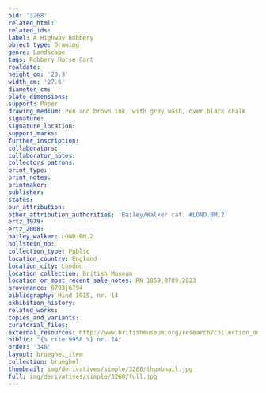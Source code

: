 ```yaml
---
pid: '3268'
related_html: 
related_ids: 
label: A Highway Robbery
object_type: Drawing
genre: Landscape
tags: Robbery Horse Cart
realdate: 
height_cm: '20.3'
width_cm: '27.6'
diameter_cm: 
plate_dimensions: 
support: Paper
drawing_medium: Pen and brown ink, with grey wash, over black chalk
signature: 
signature_location: 
support_marks: 
further_inscription: 
collaborators: 
collaborator_notes: 
collectors_patrons: 
print_type: 
print_notes: 
printmaker: 
publisher: 
states: 
our_attribution: 
other_attribution_authorities: 'Bailey/Walker cat. #LOND.BM.2'
ertz_1979: 
ertz_2008: 
bailey_walker: LOND.BM.2
hollstein_no: 
collection_type: Public
location_country: England
location_city: London
location_collection: British Museum
location_or_most_recent_sale_notes: RN 1859,0709.2823
provenance: 6793|6794
bibliography: Hind 1915, nr. 14
exhibition_history: 
related_works: 
copies_and_variants: 
curatorial_files: 
external_resources: http://www.britishmuseum.org/research/collection_online/collection_object_details.aspx?objectId=712302&partId=1&searchText=1859%2C0709.2823&page=1
biblio: "{% cite 9958 %} nr. 14"
order: '346'
layout: brueghel_item
collection: brueghel
thumbnail: img/derivatives/simple/3268/thumbnail.jpg
full: img/derivatives/simple/3268/full.jpg
---
```

